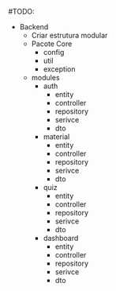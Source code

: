 #TODO:

- Backend
  - Criar estrutura modular
  - Pacote Core
    - config
    - util
    - exception
  - modules
    - auth
      - entity
      - controller
      - repository
      - serivce
      - dto
    - material
      - entity
      - controller
      - repository
      - serivce
      - dto
    - quiz
      - entity
      - controller
      - repository
      - serivce
      - dto
    - dashboard
      - entity
      - controller
      - repository
      - serivce
      - dto
